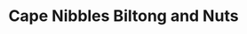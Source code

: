 ---
title: "Cape Nibbles Biltong and Nuts"
url: /gordons-bay/cape-nibbles-biltong-and-nuts/
shop: shop
---
